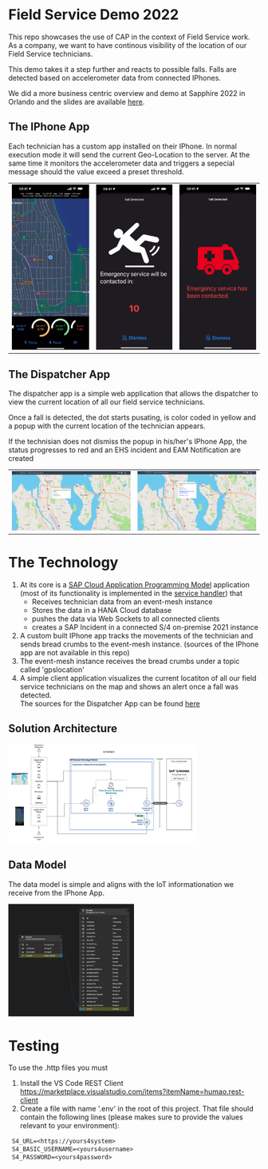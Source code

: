 # Field Service Demo 2022
This repo showcases the use of CAP in the context of Field Service work. As a company, we want to have continous visibility of the location of our Field Service technicians.


This demo takes it a step further and reacts to possible falls. Falls are detected based on accelerometer data from connected IPhones. 

We did a more business centric overview and demo at Sapphire 2022 in Orlando and the slides are available [here](./doc/sapphire_presentation/BTP127_CAPCustomerSuccessStory_Final.pdf). 

## The IPhone App
Each technician has a custom app installed on their IPhone. In normal execution mode it will send the current Geo-Location to the server. At the same time it monitors the accelerometer data and triggers a sepecial message should the value exceed a preset threshold. 

<table width="100%" border="0"><tr>
<td><img src="./doc/images/iphone/iphone_app.png" alt="IPhone App"  /></td>
<td><img src="./doc/images/iphone/iphone_app_fall_detected.png" alt="IPhone App" /></td>
<td><img src="./doc/images/iphone/iphone_app_incident_initiated.png" alt="IPhone App" /></td>
</table>

## The Dispatcher App
The dispatcher app is a simple web application that allows the dispatcher to view the current location of all our field service technicians. 

Once a fall is detected, the dot starts pusating, is color coded in yellow and a popup with the current location of the technician appears. 

If the technisian does not dismiss the popup in his/her's IPhone App, the status progresses to red and an EHS incident and EAM Notification are created
<table width="100%" border="0"><tr>
<td><img src="./doc/images/dispatcher/dispatcher_yellow.png" alt="Dispatcher App - Status Yellow"  /></td>
<td><img src="./doc/images/dispatcher/dispatcher_red.png" alt="Dispatcher App - Status Red" /></td>
</table>

# The Technology
1. At its core is a [SAP Cloud Application Programming Model](https://cap.cloud.sap/docs/) application (most of its functionality is implemented in the [service handler](./srv/handlers/storage.js))  that
    - Receives technician data from an event-mesh instance
    - Stores the data in a HANA Cloud database
    - pushes the data via Web Sockets to all connected clients
    - creates a SAP Incident in a connected S/4 on-premise 2021 instance
2. A custom built IPhone app tracks the movements of the technician and sends bread crumbs to the event-mesh instance. (sources of the IPhone app are not available in this repo)
3. The event-mesh instance receives the bread crumbs under a topic called 'gpslocation'
4. A simple client application visualizes the current locatiton of all our field service technicians on the map and shows an alert once a fall was detected. <br>
The sources for the Dispatcher App can be found [here](./app)

## Solution Architecture
<img src="./doc/images/solution/sol_arch.png" alt="Solution Arhitecture" width="75%"/>

## Data Model
The data model is simple and aligns with the IoT informationation we receive from the IPhone App.

<img src="./doc/images/data_model/cds.png" alt="CDS Data Model" width="50%"/>




# Testing
To use the .http files you must
1. Install the VS Code REST Client https://marketplace.visualstudio.com/items?itemName=humao.rest-client
2. Create a file with name '.env' in the root of this project. That file should contain the following lines (please makes sure to provide the values relevant to your environment):
```.env
 S4_URL=<https://yours4system>
 S4_BASIC_USERNAME=<yours4username>
 S4_PASSWORD=<yours4password>
```


